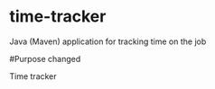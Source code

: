 # time-tracker
Java (Maven) application for tracking time on the job

#Purpose changed

Time tracker
